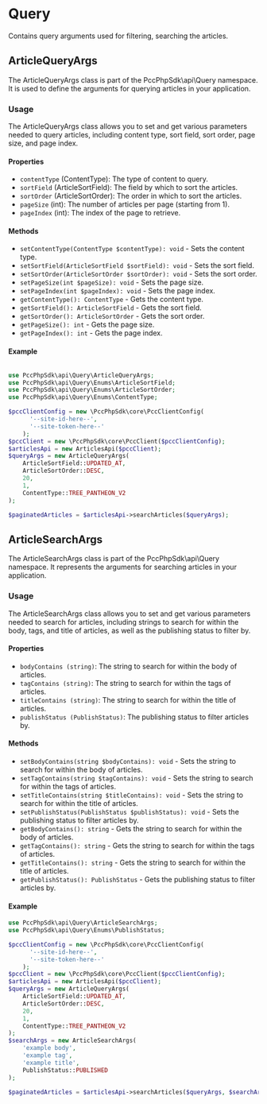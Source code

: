 # Query

Contains query arguments used for filtering, searching the articles.

## ArticleQueryArgs

The ArticleQueryArgs class is part of the PccPhpSdk\api\Query namespace. It is used to define the arguments for querying articles in your application.

### Usage

The ArticleQueryArgs class allows you to set and get various parameters needed to query articles, including content type, sort field, sort order, page size, and page index.

#### Properties

- `contentType` (ContentType): The type of content to query.
- `sortField` (ArticleSortField): The field by which to sort the articles.
- `sortOrder` (ArticleSortOrder): The order in which to sort the articles.
- `pageSize` (int): The number of articles per page (starting from 1).
- `pageIndex` (int): The index of the page to retrieve.

#### Methods

- `setContentType(ContentType $contentType): void` - Sets the content type.
- `setSortField(ArticleSortField $sortField): void` - Sets the sort field.
- `setSortOrder(ArticleSortOrder $sortOrder): void` - Sets the sort order.
- `setPageSize(int $pageSize): void` - Sets the page size.
- `setPageIndex(int $pageIndex): void` - Sets the page index.
- `getContentType(): ContentType` - Gets the content type.
- `getSortField(): ArticleSortField` - Gets the sort field.
- `getSortOrder(): ArticleSortOrder` - Gets the sort order.
- `getPageSize(): int` - Gets the page size.
- `getPageIndex(): int` - Gets the page index.

#### Example

```php

use PccPhpSdk\api\Query\ArticleQueryArgs;
use PccPhpSdk\api\Query\Enums\ArticleSortField;
use PccPhpSdk\api\Query\Enums\ArticleSortOrder;
use PccPhpSdk\api\Query\Enums\ContentType;

$pccClientConfig = new \PccPhpSdk\core\PccClientConfig(
      '--site-id-here--',
      '--site-token-here--'
    );
$pccClient = new \PccPhpSdk\core\PccClient($pccClientConfig);
$articlesApi = new ArticlesApi($pccClient);
$queryArgs = new ArticleQueryArgs(
    ArticleSortField::UPDATED_AT,
    ArticleSortOrder::DESC,
    20,
    1,
    ContentType::TREE_PANTHEON_V2
);

$paginatedArticles = $articlesApi->searchArticles($queryArgs);

```
## ArticleSearchArgs

The ArticleSearchArgs class is part of the PccPhpSdk\api\Query namespace. It represents the arguments for searching articles in your application.

### Usage

The ArticleSearchArgs class allows you to set and get various parameters needed to search for articles, including strings to search for within the body, tags, and title of articles, as well as the publishing status to filter by.

#### Properties

- `bodyContains (string)`: The string to search for within the body of articles.
- `tagContains (string)`: The string to search for within the tags of articles.
- `titleContains (string)`: The string to search for within the title of articles.
- `publishStatus (PublishStatus)`: The publishing status to filter articles by.

#### Methods

- `setBodyContains(string $bodyContains): void` - Sets the string to search for within the body of articles.
- `setTagContains(string $tagContains): void` - Sets the string to search for within the tags of articles.
- `setTitleContains(string $titleContains): void` - Sets the string to search for within the title of articles.
- `setPublishStatus(PublishStatus $publishStatus): void` - Sets the publishing status to filter articles by.
- `getBodyContains(): string` - Gets the string to search for within the body of articles.
- `getTagContains(): string` - Gets the string to search for within the tags of articles.
- `getTitleContains(): string` - Gets the string to search for within the title of articles.
- `getPublishStatus(): PublishStatus` - Gets the publishing status to filter articles by.

#### Example

```php
use PccPhpSdk\api\Query\ArticleSearchArgs;
use PccPhpSdk\api\Query\Enums\PublishStatus;

$pccClientConfig = new \PccPhpSdk\core\PccClientConfig(
      '--site-id-here--',
      '--site-token-here--'
    );
$pccClient = new \PccPhpSdk\core\PccClient($pccClientConfig);
$articlesApi = new ArticlesApi($pccClient);
$queryArgs = new ArticleQueryArgs(
    ArticleSortField::UPDATED_AT,
    ArticleSortOrder::DESC,
    20,
    1,
    ContentType::TREE_PANTHEON_V2
);
$searchArgs = new ArticleSearchArgs(
    'example body',
    'example tag',
    'example title',
    PublishStatus::PUBLISHED
);

$paginatedArticles = $articlesApi->searchArticles($queryArgs, $searchArgs);
```
